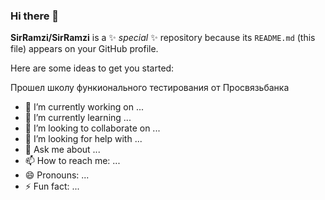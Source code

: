### Hi there 👋

**SirRamzi/SirRamzi** is a ✨ _special_ ✨ repository because its `README.md` (this file) appears on your GitHub profile.

Here are some ideas to get you started:

Прошел школу функионального тестирования от Просвязьбанка

- 🔭 I’m currently working on ...
- 🌱 I’m currently learning ...
- 👯 I’m looking to collaborate on ...
- 🤔 I’m looking for help with ...
- 💬 Ask me about ...
- 📫 How to reach me: ...
- 😄 Pronouns: ...
- ⚡ Fun fact: ...
